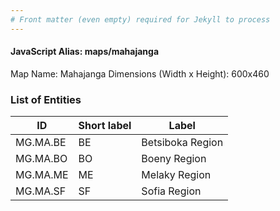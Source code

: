 ```yaml
---
# Front matter (even empty) required for Jekyll to process
---
```


#### JavaScript Alias: maps/mahajanga

Map Name: Mahajanga
Dimensions (Width x Height): 600x460

### List of Entities

ID | Short label | Label
---|---|---|
MG.MA.BE|BE|Betsiboka Region
MG.MA.BO|BO|Boeny Region
MG.MA.ME|ME|Melaky Region
MG.MA.SF|SF|Sofia Region
